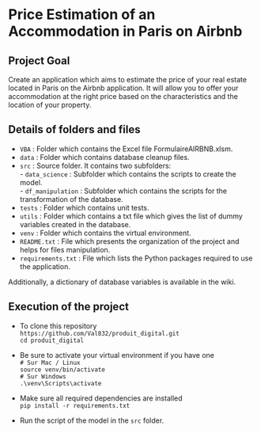 # Price Estimation of an Accommodation in Paris on Airbnb

## Project Goal

Create an application which aims to estimate the price of your real estate located in Paris on the Airbnb application. It will allow you to offer your accommodation at the right price based on the characteristics and the location of your property.

## Details of folders and files

* `VBA` : Folder which contains the Excel file FormulaireAIRBNB.xlsm.
* `data` : Folder which contains database cleanup files.
* `src` : Source folder. It contains two subfolders:  
        - `data_science` : Subfolder which contains the scripts to create the model.  
        - `df_manipulation` : Subfolder which contains the scripts for the transformation of the database.  
* `tests` : Folder which contains unit tests.
* `utils` : Folder which contains a txt file which gives the list of dummy variables created in the database.
* `venv` : Folder which contains the virtual environment.
* `README.txt` : File which presents the organization of the project and helps for files manipulation.
* `requirements.txt` : File which lists the Python packages required to use the application.  

Additionally, a dictionary of database variables is available in the wiki.

## Execution of the project

* To clone this repository  
  `https://github.com/Val832/produit_digital.git`  
  `cd produit_digital`  

* Be sure to activate your virtual environment if you have one  
  `# Sur Mac / Linux`  
  `source venv/bin/activate`  
  `# Sur Windows`  
  `.\venv\Scripts\activate`  

* Make sure all required dependencies are installed  
  `pip install -r requirements.txt`

* Run the script of the model in the `src` folder.
